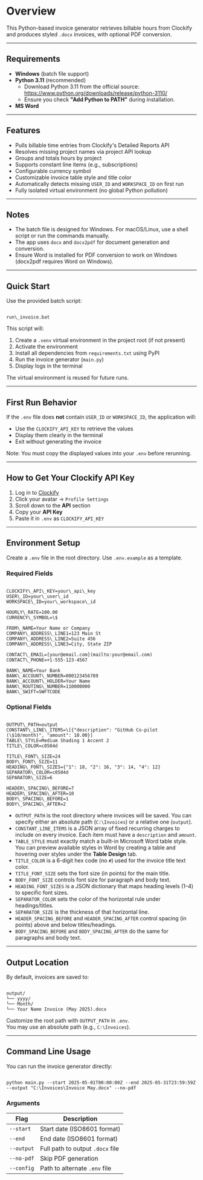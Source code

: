 ﻿# Overview

This Python-based invoice generator retrieves billable hours from Clockify and produces styled `.docx` invoices, with optional PDF conversion.

---

## Requirements

- **Windows** (batch file support)
- **Python 3.11** (recommended)  
  - Download Python 3.11 from the official source:  
    https://www.python.org/downloads/release/python-3110/  
  - Ensure you check **"Add Python to PATH"** during installation.
- **MS Word**

---

## Features

- Pulls billable time entries from Clockify's Detailed Reports API
- Resolves missing project names via project API lookup
- Groups and totals hours by project
- Supports constant line items (e.g., subscriptions)
- Configurable currency symbol
- Customizable invoice table style and title color
- Automatically detects missing `USER_ID` and `WORKSPACE_ID` on first run
- Fully isolated virtual environment (no global Python pollution)

---

## Notes

- The batch file is designed for Windows. For macOS/Linux, use a shell script or run the commands manually.
- The app uses `docx` and `docx2pdf` for document generation and conversion.
- Ensure Word is installed for PDF conversion to work on Windows (docx2pdf requires Word on Windows).

---

## Quick Start

Use the provided batch script:

```

run\_invoice.bat

```

This script will:

1. Create a `.venv` virtual environment in the project root (if not present)
2. Activate the environment
3. Install all dependencies from `requirements.txt` using PyPI
4. Run the invoice generator (`main.py`)
5. Display logs in the terminal

The virtual environment is reused for future runs.

---

## First Run Behavior

If the `.env` file does **not** contain `USER_ID` or `WORKSPACE_ID`, the application will:

- Use the `CLOCKIFY_API_KEY` to retrieve the values
- Display them clearly in the terminal
- Exit without generating the invoice

Note: You must copy the displayed values into your `.env` before rerunning.

---

## How to Get Your Clockify API Key

1. Log in to [Clockify](https://clockify.me/)
2. Click your avatar → `Profile Settings`
3. Scroll down to the **API** section
4. Copy your **API Key**
5. Paste it in `.env` as `CLOCKIFY_API_KEY`

---

## Environment Setup

Create a `.env` file in the root directory. Use `.env.example` as a template.

### Required Fields

```

CLOCKIFY\_API\_KEY=your\_api\_key
USER\_ID=your\_user\_id
WORKSPACE\_ID=your\_workspace\_id

HOURLY\_RATE=100.00
CURRENCY\_SYMBOL=\$

FROM\_NAME=Your Name or Company
COMPANY\_ADDRESS\_LINE1=123 Main St
COMPANY\_ADDRESS\_LINE2=Suite 456
COMPANY\_ADDRESS\_LINE3=City, State ZIP

CONTACT\_EMAIL=[your@email.com](mailto:your@email.com)
CONTACT\_PHONE=+1-555-123-4567

BANK\_NAME=Your Bank
BANK\_ACCOUNT\_NUMBER=000123456789
BANK\_ACCOUNT\_HOLDER=Your Name
BANK\_ROUTING\_NUMBER=110000000
BANK\_SWIFT=SWFTCODE

```

### Optional Fields

```

OUTPUT\_PATH=output
CONSTANT\_LINE\_ITEMS=\[{"description": "GitHub Co-pilot (\$10/month)", "amount": 10.00}]
TABLE\_STYLE=Medium Shading 1 Accent 2
TITLE\_COLOR=c0504d

TITLE\_FONT\_SIZE=24
BODY\_FONT\_SIZE=11
HEADING\_FONT\_SIZES={"1": 18, "2": 16, "3": 14, "4": 12}
SEPARATOR\_COLOR=c0504d
SEPARATOR\_SIZE=6

HEADER\_SPACING\_BEFORE=7
HEADER\_SPACING\_AFTER=10
BODY\_SPACING\_BEFORE=1
BODY\_SPACING\_AFTER=2

```

- `OUTPUT_PATH` is the root directory where invoices will be saved. You can specify either an absolute path (`C:\Invoices`) or a relative one (`output`).
- `CONSTANT_LINE_ITEMS` is a JSON array of fixed recurring charges to include on every invoice. Each item must have a `description` and `amount`.
- `TABLE_STYLE` must exactly match a built-in Microsoft Word table style. You can preview available styles in Word by creating a table and hovering over styles under the **Table Design** tab.
- `TITLE_COLOR` is a 6-digit hex code (no `#`) used for the invoice title text color.
- `TITLE_FONT_SIZE` sets the font size (in points) for the main title.
- `BODY_FONT_SIZE` controls font size for paragraph and body text.
- `HEADING_FONT_SIZES` is a JSON dictionary that maps heading levels (1–4) to specific font sizes.
- `SEPARATOR_COLOR` sets the color of the horizontal rule under headings/titles.
- `SEPARATOR_SIZE` is the thickness of that horizontal line.
- `HEADER_SPACING_BEFORE` and `HEADER_SPACING_AFTER` control spacing (in points) above and below titles/headings.
- `BODY_SPACING_BEFORE` and `BODY_SPACING_AFTER` do the same for paragraphs and body text.

---

## Output Location

By default, invoices are saved to:

```

output/
└── yyyy/
└── Month/
└── Your Name Invoice (May 2025).docx

```

Customize the root path with `OUTPUT_PATH` in `.env`.  
You may use an absolute path (e.g., `C:\Invoices`).

---

## Command Line Usage

You can run the invoice generator directly:

```

python main.py --start 2025-05-01T00:00:00Z --end 2025-05-31T23:59:59Z --output "C:\Invoices\Invoice May.docx" --no-pdf

```

### Arguments

| Flag       | Description                      |
| ---------- | -------------------------------- |
| `--start`  | Start date (ISO8601 format)      |
| `--end`    | End date (ISO8601 format)        |
| `--output` | Full path to output `.docx` file |
| `--no-pdf` | Skip PDF generation              |
| `--config` | Path to alternate `.env` file    |
